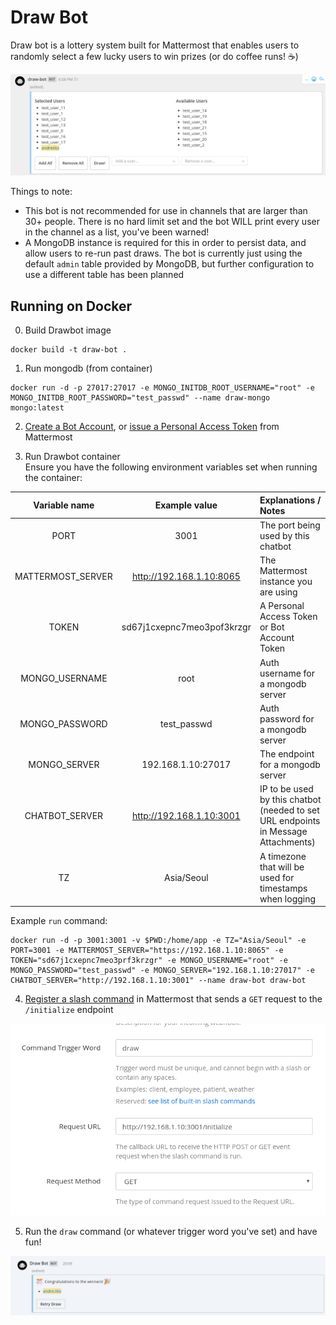 # Draw Bot
Draw bot is a lottery system built for Mattermost that enables users to randomly select a few lucky users to win prizes (or do coffee runs! :coffee:)

![](readme_assets/drawbot.png)

Things to note:
* This bot is not recommended for use in channels that are larger than 30+ people. There is no hard limit set and the bot WILL print every user in the channel as a list, you've been warned!
* A MongoDB instance is required for this in order to persist data, and allow users to re-run past draws. The bot is currently just using the default `admin` table provided by MongoDB, but further configuration to use a different table has been planned

## Running on Docker
0. Build Drawbot image
```
docker build -t draw-bot .
```

1. Run mongodb (from container)
```
docker run -d -p 27017:27017 -e MONGO_INITDB_ROOT_USERNAME="root" -e MONGO_INITDB_ROOT_PASSWORD="test_passwd" --name draw-mongo mongo:latest
```

2. [Create a Bot Account](https://docs.mattermost.com/developer/bot-accounts.html#user-interface-ui), or [issue a Personal Access Token](https://docs.mattermost.com/developer/personal-access-tokens.html#creating-a-personal-access-token) from Mattermost

3. Run Drawbot container  
Ensure you have the following environment variables set when running the container:

| Variable name | Example value | Explanations / Notes |
| :--: | :--: | :-- |
| PORT | 3001 | The port being used by this chatbot |
| MATTERMOST_SERVER | http://192.168.1.10:8065 | The Mattermost instance you are using |
| TOKEN | sd67j1cxepnc7meo3pof3krzgr | A Personal Access Token or Bot Account Token |
| MONGO_USERNAME | root | Auth username for a mongodb server |
| MONGO_PASSWORD | test_passwd | Auth password for a mongodb server |
| MONGO_SERVER | 192.168.1.10:27017 | The endpoint for a mongodb server |
| CHATBOT_SERVER | http://192.168.1.10:3001 | IP to be used by this chatbot (needed to set URL endpoints in Message Attachments) |
| TZ | Asia/Seoul | A timezone that will be used for timestamps when logging |

Example `run` command:
```
docker run -d -p 3001:3001 -v $PWD:/home/app -e TZ="Asia/Seoul" -e PORT=3001 -e MATTERMOST_SERVER="https://192.168.1.10:8065" -e TOKEN="sd67j1cxepnc7meo3prf3krzgr" -e MONGO_USERNAME="root" -e MONGO_PASSWORD="test_passwd" -e MONGO_SERVER="192.168.1.10:27017" -e CHATBOT_SERVER="http://192.168.1.10:3001" --name draw-bot draw-bot
```

4. [Register a slash command](https://docs.mattermost.com/developer/slash-commands.html#custom-slash-command) in Mattermost that sends a `GET` request to the `/initialize` endpoint

![](readme_assets/slash_command_config.png)

5. Run the `draw` command (or whatever trigger word you've set) and have fun!

![](readme_assets/drawbot_win.png)